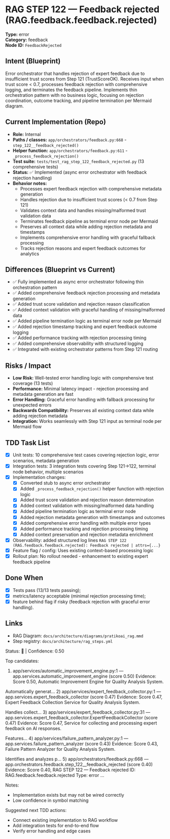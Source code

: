 # RAG STEP 122 — Feedback rejected (RAG.feedback.feedback.rejected)

**Type:** error  
**Category:** feedback  
**Node ID:** `FeedbackRejected`

## Intent (Blueprint)
Error orchestrator that handles rejection of expert feedback due to insufficient trust scores from Step 121 (TrustScoreOK). Receives input when trust score < 0.7, processes feedback rejection with comprehensive logging, and terminates the feedback pipeline. Implements thin orchestration pattern with no business logic, focusing on rejection coordination, outcome tracking, and pipeline termination per Mermaid diagram.

## Current Implementation (Repo)
- **Role:** Internal
- **Paths / classes:** `app/orchestrators/feedback.py:668` - `step_122__feedback_rejected()`
- **Helper function:** `app/orchestrators/feedback.py:611` - `_process_feedback_rejection()`
- **Test suite:** `tests/test_rag_step_122_feedback_rejected.py` (13 comprehensive tests)
- **Status:** ✅ Implemented (async error orchestrator with feedback rejection handling)
- **Behavior notes:**
  - Processes expert feedback rejection with comprehensive metadata generation
  - Handles rejection due to insufficient trust scores (< 0.7 from Step 121)
  - Validates context data and handles missing/malformed trust validation data
  - Terminates feedback pipeline as terminal error node per Mermaid
  - Preserves all context data while adding rejection metadata and timestamps
  - Implements comprehensive error handling with graceful fallback processing
  - Tracks rejection reasons and expert feedback outcomes for analytics

## Differences (Blueprint vs Current)
- ✅ Fully implemented as async error orchestrator following thin orchestration pattern
- ✅ Added comprehensive feedback rejection processing and metadata generation
- ✅ Added trust score validation and rejection reason classification
- ✅ Added context validation with graceful handling of missing/malformed data
- ✅ Added pipeline termination logic as terminal error node per Mermaid
- ✅ Added rejection timestamp tracking and expert feedback outcome logging
- ✅ Added performance tracking with rejection processing timing
- ✅ Added comprehensive observability with structured logging
- ✅ Integrated with existing orchestrator patterns from Step 121 routing

## Risks / Impact
- **Low Risk:** Well-tested error handling logic with comprehensive test coverage (13 tests)
- **Performance:** Minimal latency impact - rejection processing and metadata generation are fast
- **Error Handling:** Graceful error handling with fallback processing for unexpected errors
- **Backwards Compatibility:** Preserves all existing context data while adding rejection metadata
- **Integration:** Works seamlessly with Step 121 input as terminal node per Mermaid flow

## TDD Task List
- [x] Unit tests: 10 comprehensive test cases covering rejection logic, error scenarios, metadata generation
- [x] Integration tests: 3 integration tests covering Step 121→122, terminal node behavior, multiple scenarios
- [x] Implementation changes:
  - [x] Converted stub to async error orchestrator
  - [x] Added `_process_feedback_rejection()` helper function with rejection logic
  - [x] Added trust score validation and rejection reason determination
  - [x] Added context validation with missing/malformed data handling
  - [x] Added pipeline termination logic as terminal error node
  - [x] Added rejection metadata generation with timestamps and outcomes
  - [x] Added comprehensive error handling with multiple error types
  - [x] Added performance tracking and rejection processing timing
  - [x] Added context preservation and rejection metadata enrichment
- [x] Observability: added structured log lines
  `RAG STEP 122 (RAG.feedback.feedback.rejected): Feedback rejected | attrs={...}`
- [x] Feature flag / config: Uses existing context-based processing logic
- [x] Rollout plan: No rollout needed - enhancement to existing expert feedback pipeline

## Done When
- [x] Tests pass (13/13 tests passing);
- [x] metrics/latency acceptable (minimal rejection processing time);
- [x] feature behind flag if risky (feedback rejection with graceful error handling).

## Links
- RAG Diagram: `docs/architecture/diagrams/pratikoai_rag.mmd`
- Step registry: `docs/architecture/rag_steps.yml`


<!-- AUTO-AUDIT:BEGIN -->
Status: 🔌  |  Confidence: 0.50

Top candidates:
1) app/services/automatic_improvement_engine.py:1 — app.services.automatic_improvement_engine (score 0.50)
   Evidence: Score 0.50, Automatic Improvement Engine for Quality Analysis System.

Automatically generat...
2) app/services/expert_feedback_collector.py:1 — app.services.expert_feedback_collector (score 0.47)
   Evidence: Score 0.47, Expert Feedback Collection Service for Quality Analysis System.

Handles collect...
3) app/services/expert_feedback_collector.py:31 — app.services.expert_feedback_collector.ExpertFeedbackCollector (score 0.47)
   Evidence: Score 0.47, Service for collecting and processing expert feedback on AI responses.

Features...
4) app/services/failure_pattern_analyzer.py:1 — app.services.failure_pattern_analyzer (score 0.43)
   Evidence: Score 0.43, Failure Pattern Analyzer for Quality Analysis System.

Identifies and analyzes p...
5) app/orchestrators/feedback.py:668 — app.orchestrators.feedback.step_122__feedback_rejected (score 0.40)
   Evidence: Score 0.40, RAG STEP 122 — Feedback rejected
ID: RAG.feedback.feedback.rejected
Type: error ...

Notes:
- Implementation exists but may not be wired correctly
- Low confidence in symbol matching

Suggested next TDD actions:
- Connect existing implementation to RAG workflow
- Add integration tests for end-to-end flow
- Verify error handling and edge cases
<!-- AUTO-AUDIT:END -->